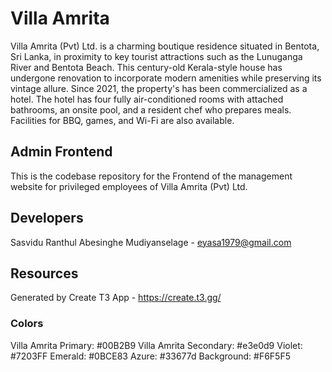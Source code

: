 # Villa Amrita

Villa Amrita (Pvt) Ltd. is a charming boutique residence situated in Bentota, Sri Lanka, in proximity to key tourist attractions such as the Lunuganga River and Bentota Beach. This century-old Kerala-style house has undergone renovation to incorporate modern amenities while preserving its vintage allure. Since 2021, the property's has been commercialized as a hotel. The hotel has four fully air-conditioned rooms with attached bathrooms, an onsite pool, and a resident chef who prepares meals. Facilities for BBQ, games, and Wi-Fi are also available.

## Admin Frontend

This is the codebase repository for the Frontend of the management website for privileged employees of Villa Amrita (Pvt) Ltd.

## Developers

Sasvidu Ranthul Abesinghe Mudiyanselage - eyasa1979@gmail.com

## Resources

Generated by Create T3 App - https://create.t3.gg/

### Colors

Villa Amrita Primary: #00B2B9
Villa Amrita Secondary: #e3e0d9
Violet: #7203FF
Emerald: #0BCE83
Azure: #33677d
Background: #F6F5F5
